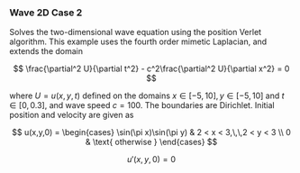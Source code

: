 ### Wave 2D Case 2

Solves the two-dimensional wave equation using the position Verlet algorithm. This example uses the fourth order mimetic Laplacian, and extends the domain

$$
\frac{\partial^2 U}{\partial t^2} - c^2\frac{\partial^2 U}{\partial x^2} = 0
$$

where $U=u(x,y,t)$ defined on the domains $x\in[-5,10], y\in[-5,10]$ and $t\in[0,0.3]$, and wave speed $c=100$. The boundaries are Dirichlet. Initial position and velocity are given as

$$
u(x,y,0) = \begin{cases}
    \sin(\pi x)\sin(\pi y) & 2 < x < 3,\,\,2 < y < 3 \\
    0 & \text{ otherwise }
\end{cases}
$$

$$
u'(x,y,0) = 0
$$
